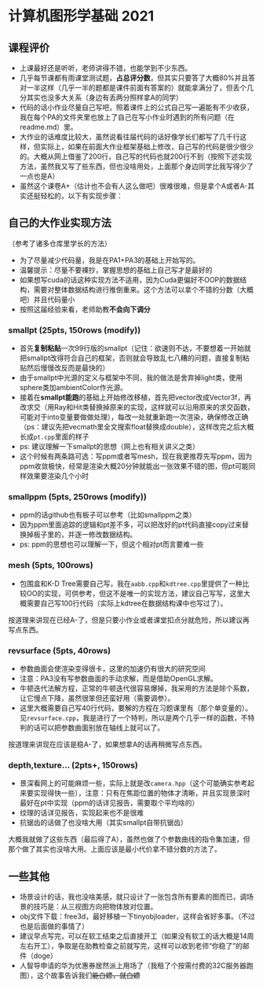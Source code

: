 # 计算机图形学基础 2021

## 课程评价

* 上课最好还是听听，老师讲得不错，也能学到不少东西。
* 几乎每节课都有雨课堂测试题，**占总评分数**，但其实只要答了大概80%并且答对一半这样（几乎一半的题都是课件前面有答案的）就能拿满分了，但丢个几分其实也没多大关系（身边有丢两分照样拿A的同学）
* 代码的话小作业尽量自己写吧，照着课件上的公式自己写一遍能有不少收获，我在每个PA的文件夹里也放上了自己在写小作业时遇到的所有问题（在readme.md）里。
* 大作业的话难度比较大，虽然说看往届代码的话好像学长们都写了几千行这样，但实际上，如果在前面大作业框架基础上修改，自己写的代码是很少很少的。大概从网上借鉴了200行，自己写的代码也就200行不到（按照下述实现方法，虽然我又写了些东西，但也没啥用处，上面那个身边同学比我写得少了一点也是A）
* 虽然这个课卷A+（估计也不会有人这么做吧）很难很难，但是拿个A或者A-其实还挺轻松的，以下有实现步骤：

## 自己的大作业实现方法

（参考了诸多仓库里学长的方法）

* 为了尽量减少代码量，我是在PA1+PA3的基础上开始写的。
* 温馨提示：尽量不要裸抄，掌握思想的基础上自己写才是最好的
* 如果想写cuda的话这种实现方法不适用，因为Cuda更偏好不OOP的数据结构，需要对整体数据结构进行推倒重来。这个方法可以拿个不错的分数（大概吧）并且代码量小
* 按照这届经验来看，老师助教**不会向下调分**

### smallpt (25pts, 150rows (modify))

* 首先**复制粘贴**一次99行版的smallpt（记住：欲速则不达，不要想着一开始就把smallpt改得符合自己的框架，否则就会导致乱七八糟的问题，直接复制粘贴然后慢慢改反而是最快的）
* 由于smallpt中光源的定义与框架中不同，我的做法是舍弃掉light类，使用sphere类加ambientColor作光源。
* 接着在**smallpt能跑**的基础上开始修改移植，首先把vector改成Vector3f，再改求交（用Ray和Hit类替换掉原来的实现，这样就可以沿用原来的求交函数，可能对于into变量要做做处理），每改一处就重新跑一次渲染，确保修改正确（ps：建议先把vecmath里全文搜索float替换成double），这样改完之后大概长成`pt.cpp`里面的样子
* ps: 建议理解一下smallpt的思想（网上也有相关讲义之类）
* 这个时候有两条路可选：写ppm或者写mesh，现在我更推荐先写ppm，因为ppm收敛极快，经常是渲染大概20分钟就能出一张效果不错的图，但pt可能同样效果要渲染几个小时

### smallppm (5pts, 250rows (modify))

* ppm的话github也有板子可以参考（比如smallppm之类）
* 因为ppm里面追踪的逻辑和pt差不多，可以把改好的pt代码直接copy过来替换掉板子里的，并逐一修改数据结构。
* ps: ppm的思想也可以理解一下，但这个相对pt而言要难一些

### mesh (5pts, 100rows)

* 包围盒和K-D Tree需要自己写，我在`aabb.cpp`和`kdtree.cpp`里提供了一种比较OO的实现，可供参考，但这不是唯一的实现方法，建议自己写写，这里大概需要自己写100行代码（实际上kdtree在数据结构课中也写过了）。

按道理来讲现在已经A-了，但是只要小作业或者课堂扣点分就危险，所以建议再写点东西。

### revsurface (5pts, 40rows)

* 参数曲面会使渲染变得很卡，这里的加速仍有很大的研究空间
* 注意：PA3没有写参数曲面的手动求解，而是借助OpenGL求解。
* 牛顿迭代法解方程，正常的牛顿迭代很容易爆掉，我采用的方法是除个系数，让它慢点下降，虽然很笨但还蛮好用（需要调参）。
* 这里大概需要自己写40行代码，要解的方程在习题课里有（那个单变量的）。见`revsurface.cpp`，我是进行了一个特判，所以是两个几乎一样的函数，不特判的话可以把参数曲面别放在轴线上就可以了。

按道理来讲现在应该是稳A-了，如果想拿A的话再稍微写点东西。

### depth,texture... (2pts+, 150rows)

* 景深看网上的可能麻烦一些，实际上就是改`camera.hpp`（这个可能确实参考起来要实现得快一些），注意：只有在焦距位置的物体才清晰，并且实现景深时最好在pt中实现（ppm的话详见报告，需要取个平均啥的）
* 纹理的话详见报告，实现起来也不是很难
* 抗锯齿的话做了也没啥大用（其实smallpt自带抗锯齿）

大概我就做了这些东西（最后得了A），虽然也做了个参数曲线的指令集加速，但那个做了其实也没啥大用。上面应该是最小代价拿不错分数的方法了。

## 一些其他

* 场景设计的话，我也没啥美感，就只设计了一张包含所有要素的图而已，调场景的技巧是：从三视图方向把物体放对位置。
* obj文件下载：free3d，最好移植一下tinyobjloader，这样会省好多事。（不过也是后面做的事情了）
* 建议早点写完，可以在软工结束之后直接开工（如果没有软工的话大概是14周左右开工），争取是在助教检查之前就写完，这样可以收到老师“你稳了”的邮件（doge）
* 人智导申请的华为优惠券居然派上用场了（我租了个按需付费的32C服务器跑图），这个故事告诉我们~~能白嫖，就白嫖~~

